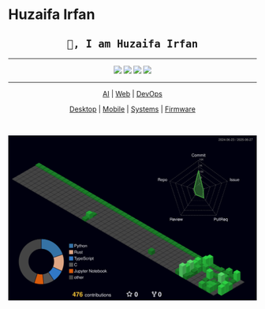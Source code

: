 
# Huzaifa Irfan


<h2 align='center'><samp><strong>👋, I am Huzaifa Irfan</strong></samp></h2>

<hr />

<p align="center">
<a href="https://huzaifairfan.com" target="_blank"><img src="https://img.shields.io/badge/-huzaifairfan.com-1aa260?style=flat&logo=Google-Chrome&logoColor=white"/></a>
<a href="https://www.linkedin.com/in/huzaifairfan/" target="_blank"><img src="https://img.shields.io/badge/-Huzaifa%20Irfan-0072b1?style=flat&logo=Linkedin&logoColor=white"/></a>
<a href="https://github.com/HuzaifaIrfan/" target="_blank"><img src="https://img.shields.io/badge/-Huzaifa%20Irfan-4078c0?style=flat&logo=Github&logoColor=white"/></a>
<a href="mailto:contact@huzaifairfan.com" target="_blank"><img src="https://img.shields.io/badge/-contact@huzaifairfan.com-c71610?style=flat&logo=Gmail&logoColor=white"/></a>
</p>

<hr />

<p align="center">
<a href="https://github.com/HuzaifaIrfan-AI" target="_blank">AI</a> | 
<a href="https://github.com/HuzaifaIrfan-Web" target="_blank">Web</a> | 
<a href="https://github.com/HuzaifaIrfan-DevOps" target="_blank">DevOps</a>
</p>
<!--
<a href="https://github.com/HuzaifaIrfan-Infrastructure" target="_blank">Infrastructure</a>
<a href="https://github.com/HuzaifaIrfan-Platform" target="_blank">Platform</a>
-->
<p align="center">
<a href="https://github.com/HuzaifaIrfan-Desktop" target="_blank">Desktop</a> | 
<a href="https://github.com/HuzaifaIrfan-Mobile" target="_blank">Mobile</a> | 
<a href="https://github.com/HuzaifaIrfan-Systems" target="_blank">Systems</a> | 
<a href="https://github.com/HuzaifaIrfan-Firmware" target="_blank">Firmware</a>
</p>

<!--
<a href="https://github.com/HuzaifaIrfan-Simulations" target="_blank">Simulations</a>
<a href="https://github.com/HuzaifaIrfan-Automation" target="_blank">Automation</a>
<a href="https://github.com/HuzaifaIrfan-IoT" target="_blank">IoT</a>
<a href="https://github.com/HuzaifaIrfan-CAD" target="_blank">CAD</a>
<a href="https://github.com/HuzaifaIrfan-Robotics" target="_blank">Robotics</a>
-->

<br />
 

![](./profile-3d-contrib/profile-night-green.svg)

